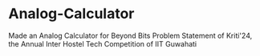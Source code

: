 # Analog-Calculator
Made an Analog Calculator for Beyond Bits Problem Statement of Kriti'24, the Annual Inter Hostel Tech Competition of IIT Guwahati

